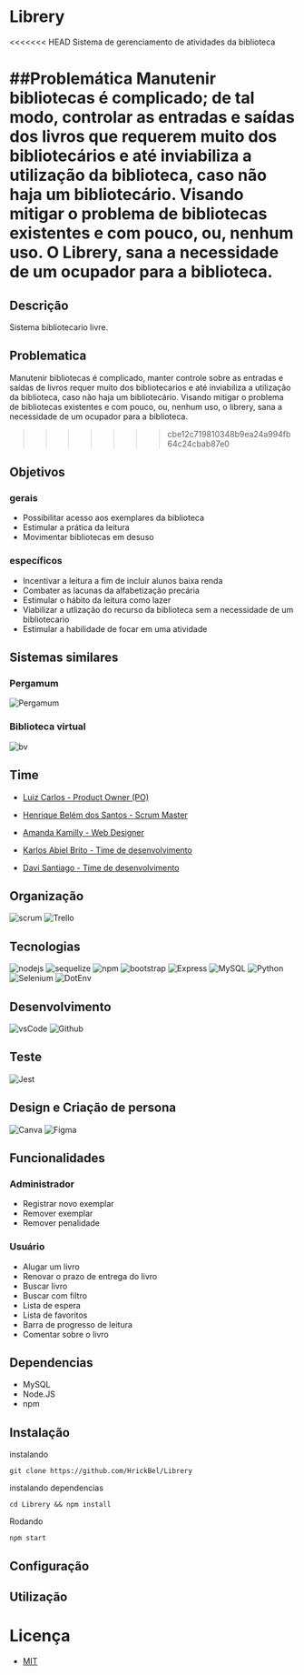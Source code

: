 # Librery

<<<<<<< HEAD
Sistema de gerenciamento de atividades da biblioteca

##Problemática
Manutenir bibliotecas é complicado; de tal modo, controlar as entradas e saídas dos livros que requerem muito dos bibliotecários e até inviabiliza a utilização da biblioteca, caso não haja um bibliotecário. Visando mitigar o problema de bibliotecas existentes e com pouco, ou, nenhum uso. O Librery, sana a necessidade de um ocupador para a biblioteca.
=======
## Descrição

Sistema bibliotecario livre. 

## Problematica

Manutenir bibliotecas é complicado, manter controle sobre as entradas e saídas de livros requer muito dos bibliotecarios e até inviabiliza a utilização da biblioteca, caso não haja um bibliotecário. 
Visando mitigar o problema de bibliotecas existentes e com pouco, ou, nenhum uso, o librery, sana a necessidade de um ocupador para a biblioteca.
>>>>>>> cbe12c719810348b9ea24a994fb64c24cbab87e0

## Objetivos

<h3>gerais</h3>
<ul>
  <li>Possibilitar acesso aos exemplares da biblioteca</li>
  <li>Estimular a prática da leitura</li>
  <li>Movimentar bibliotecas em desuso</li>
</ul>
<h3>específicos</h3>
<ul>
  <li>Incentivar a leitura a fim de incluir alunos baixa renda</li>
  <li>Combater as lacunas da alfabetização precária</li>
  <li>Estimular o hábito da leitura como lazer</li>
  <li>Viabilizar a utlização do recurso da biblioteca sem a necessidade de um bibliotecario</li>
  <li>Estimular a habilidade de focar em uma atividade</li>
</ul>

## Sistemas similares
<h3>Pergamum</h3>

![Pergamum](https://mapeamentocultural.ufba.br/sites/mapeamentocultural.ufba.br/files/styles/escala_720x720_/public/imagem_01_0.jpg?itok=2y2X_2Sj)

<h3>Biblioteca virtual</h3>

![bv](https://www.uema.br/wp-content/uploads/2020/04/11.jpg)

## Time

- [Luiz Carlos - Product Owner (PO)](https://github.com/Dark-Llght)

- [Henrique Belém dos Santos - Scrum Master](https://github.com/HrickBel/)

- [Amanda Kamilly - Web Designer](https://github.com/Kamilly132)

- [Karlos Abiel Brito - Time de desenvolvimento](https://github.com/WorstCoding)

- [Davi Santiago - Time de desenvolvimento](https://github.com/davisantiago32134)

## Organização

![scrum](https://img.shields.io/badge/Scrum%20Alliance-009FDA.svg?style=for-the-badge&logo=Scrum-Alliance&logoColor=white)
![Trello](https://img.shields.io/badge/Trello-0052CC.svg?style=for-the-badge&logo=Trello&logoColor=white)

## Tecnologias
![nodejs](https://img.shields.io/badge/Node.js-339933.svg?style=for-the-badge&logo=nodedotjs&logoColor=white)
![sequelize](https://img.shields.io/badge/Sequelize-52B0E7.svg?style=for-the-badge&logo=Sequelize&logoColor=white)
![npm](https://img.shields.io/badge/npm-CB3837.svg?style=for-the-badge&logo=npm&logoColor=white)
![bootstrap](https://img.shields.io/badge/Bootstrap-7952B3.svg?style=for-the-badge&logo=Bootstrap&logoColor=white)
![Express](https://img.shields.io/badge/Express-000000.svg?style=for-the-badge&logo=Express&logoColor=white)
![MySQL](https://img.shields.io/badge/MySQL-4479A1.svg?style=for-the-badge&logo=MySQL&logoColor=white)
![Python](https://img.shields.io/badge/Python-3776AB.svg?style=for-the-badge&logo=Python&logoColor=white)
![Selenium](https://img.shields.io/badge/Selenium-43B02A.svg?style=for-the-badge&logo=Selenium&logoColor=white)
![DotEnv](https://img.shields.io/badge/.ENV-ECD53F.svg?style=for-the-badge&logo=dotenv&logoColor=black)

## Desenvolvimento

![vsCode](https://img.shields.io/badge/Visual%20Studio%20Code-007ACC.svg?style=for-the-badge&logo=Visual-Studio-Code&logoColor=white)
![Github](https://img.shields.io/badge/GitHub-181717.svg?style=for-the-badge&logo=GitHub&logoColor=white)

## Teste

![Jest](https://img.shields.io/badge/Jest-C21325.svg?style=for-the-badge&logo=Jest&logoColor=white)

## Design e Criação de persona

![Canva](https://img.shields.io/badge/Canva-00C4CC.svg?style=for-the-badge&logo=Canva&logoColor=white)
![Figma](https://img.shields.io/badge/Figma-F24E1E.svg?style=for-the-badge&logo=Figma&logoColor=white)

## Funcionalidades

<h3>Administrador</h3>

- Registrar novo exemplar
- Remover exemplar
- Remover penalidade
<h3>Usuário</h3>

- Alugar um livro
- Renovar o prazo de entrega do livro
- Buscar livro
- Buscar com filtro
- Lista de espera
- Lista de favoritos
- Barra de progresso de leitura
- Comentar sobre o livro  

## Dependencias

- MySQL
- Node.JS
- npm

## Instalação
instalando
```
git clone https://github.com/HrickBel/Librery
```
instalando dependencias
```
cd Librery && npm install
```
Rodando
```
npm start
```

## Configuração

## Utilização

# Licença
- [MIT](https://img.shields.io/badge/npm-CB3837.svg?style=for-the-badge&logo=npm&logoColor=white)
